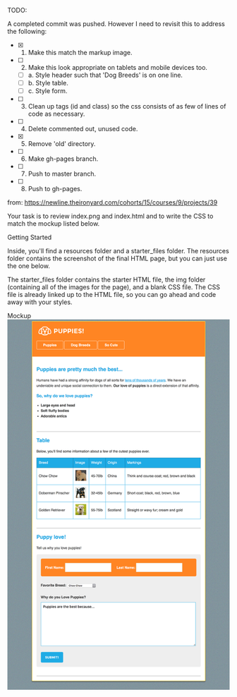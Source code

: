TODO:

A completed commit was pushed. However I need to revisit this to address the following:

- [X] 1. Make this match the markup image.
- [ ] 2. Make this look appropriate on tablets and mobile devices too.
  - [ ] a. Style header such that 'Dog Breeds' is on one line.
  - [ ] b. Style table.
  - [ ] c. Style form.
- [ ] 3. Clean up tags (id and class) so the css consists of as few of lines of code as necessary.
- [ ] 4. Delete commented out, unused code.
- [X] 5. Remove 'old' directory.
- [ ] 6. Make gh-pages branch.
- [ ] 7. Push to master branch.
- [ ] 8. Push to gh-pages.

from: https://newline.theironyard.com/cohorts/15/courses/9/projects/39

Your task is to review index.png and index.html and to write the CSS to match the mockup listed below.

Getting Started

Inside, you'll find a resources folder and a starter_files folder. The resources folder contains the screenshot of the final HTML page, but you can just use the one below.

The starter_files folder contains the starter HTML file, the img folder (containing all of the images for the page), and a blank CSS file. The CSS file is already linked up to the HTML file, so you can go ahead and code away with your styles.

Mockup  
![Mockup Screenshot](images/02547e40-screenshot.png)
